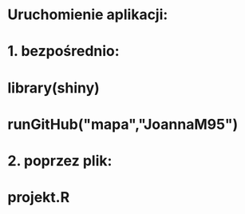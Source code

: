 # Uruchomienie aplikacji:
# 1. bezpośrednio:
# library(shiny)
# runGitHub("mapa","JoannaM95")

# 2. poprzez plik:
# projekt.R
